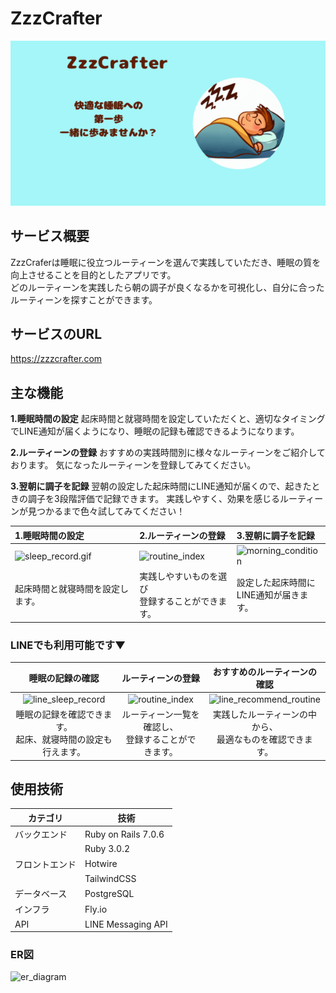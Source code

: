 # ZzzCrafter
<img src="app/assets/images/ogp.png">

## サービス概要
ZzzCraferは睡眠に役立つルーティーンを選んで実践していただき、睡眠の質を向上させることを目的としたアプリです。<br>
どのルーティーンを実践したら朝の調子が良くなるかを可視化し、自分に合ったルーティーンを探すことができます。

## サービスのURL
https://zzzcrafter.com

## 主な機能

**1.睡眠時間の設定**
起床時間と就寝時間を設定していただくと、適切なタイミングでLINE通知が届くようになり、睡眠の記録も確認できるようになります。

**2.ルーティーンの登録**
おすすめの実践時間別に様々なルーティーンをご紹介しております。
気になったルーティーンを登録してみてください。

**3.翌朝に調子を記録**
翌朝の設定した起床時間にLINE通知が届くので、起きたときの調子を3段階評価で記録できます。
実践しやすく、効果を感じるルーティーンが見つかるまで色々試してみてください！

| 1.睡眠時間の設定 | 2.ルーティーンの登録 | 3.翌朝に調子を記録 |
|:--|:--|:--|
| ![sleep_record.gif](https://qiita-image-store.s3.ap-northeast-1.amazonaws.com/0/3185454/bf658c98-e4d2-405b-a2c8-bf550ca0e5e1.gif) | ![routine_index](https://github.com/hosodatomoya41/ZzzCrafter/assets/123244117/a5eaf8af-2498-499c-8d80-4cfe16fcab68) | ![morning_condition](https://github.com/hosodatomoya41/ZzzCrafter/assets/123244117/be344269-65bf-4cab-829b-d993320da3cc) |
| 起床時間と就寝時間を設定します。 | 実践しやすいものを選び<br>登録することができます。 | 設定した起床時間に<br>LINE通知が届きます。 |

### LINEでも利用可能です▼<br>
| 睡眠の記録の確認 | ルーティーンの登録 | おすすめのルーティーンの確認 |
|:-------------------:|:-----------------------------:|:-----------------:|
| ![line_sleep_record](https://github.com/hosodatomoya41/ZzzCrafter/assets/123244117/1955b002-96e1-4c78-a5ec-338c20892993) | ![routine_index](https://github.com/hosodatomoya41/ZzzCrafter/assets/123244117/f9aa0dec-45bb-4817-ba46-958beef971df) | ![line_recommend_routine](https://github.com/hosodatomoya41/ZzzCrafter/assets/123244117/3d5be285-cffb-446c-9153-a14cb6b68e75) |
| 睡眠の記録を確認できます。<br>起床、就寝時間の設定も行えます。 | ルーティーン一覧を確認し、<br>登録することができます。 | 実践したルーティーンの中から、<br>最適なものを確認できます。 |


## 使用技術

| カテゴリ         | 技術               |
|----------------|-------------------|
| バックエンド     | Ruby on Rails 7.0.6 |
|              | Ruby 3.0.2        |
| フロントエンド   | Hotwire       |
|              | TailwindCSS    |
| データベース    | PostgreSQL        |
| インフラ        | Fly.io            |
| API            | LINE Messaging API|



### ER図
![er_diagram](https://github.com/hosodatomoya41/ZzzCrafter/assets/123244117/5498f8a9-fb24-4db1-b4bf-6452292e812b)



